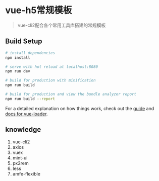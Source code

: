 # vue-h5常规模板

> vue-cli2配合各个常用工具库搭建的常规模板

## Build Setup

``` bash
# install dependencies
npm install

# serve with hot reload at localhost:8080
npm run dev

# build for production with minification
npm run build

# build for production and view the bundle analyzer report
npm run build --report
```

For a detailed explanation on how things work, check out the [guide](http://vuejs-templates.github.io/webpack/) and [docs for vue-loader](http://vuejs.github.io/vue-loader).

## knowledge
1. vue-cli2
2. axios
3. vuex
4. mint-ui
5. px2rem
6. less
7. amfe-flexible